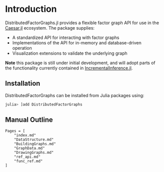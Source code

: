 # Introduction

DistributedFactorGraphs.jl provides a flexible factor graph API for use in the [Caesar.jl](https://github.com/JuliaRobotics/Caesar.jl) ecosystem. The package supplies:
* A standardized API for interacting with factor graphs
* Implementations of the API for in-memory and database-driven operation
* Visualization extensions to validate the underlying graph

**Note** this package is still under initial development, and will adopt parts of the functionality currently contained in [IncrementalInference.jl](http://www.github.com/JuliaRobotics/IncrementalInference.jl).

## Installation

DistributedFactorGraphs can be installed from Julia packages using:
```julia
julia> ]add DistributedFactorGraphs
```

## Manual Outline
```@contents
Pages = [
    "index.md"
    "DataStructure.md"
    "BuildingGraphs.md"
    "GraphData.md"
    "DrawingGraphs.md"
    "ref_api.md"
    "func_ref.md"
]
```
